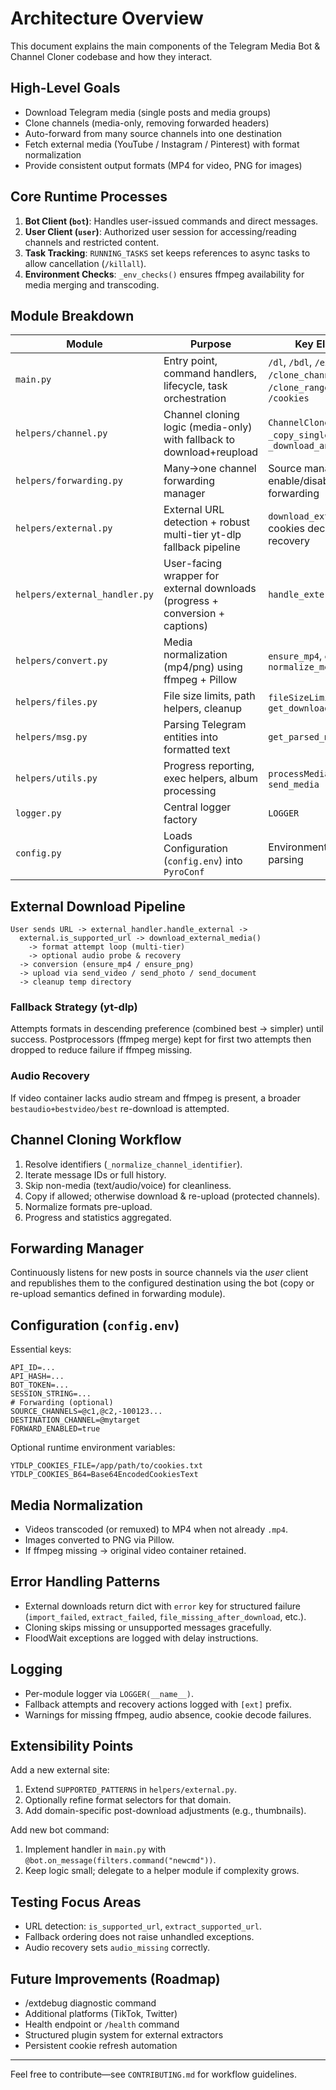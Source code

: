 # Architecture Overview

This document explains the main components of the Telegram Media Bot & Channel Cloner codebase and how they interact.

## High-Level Goals
- Download Telegram media (single posts and media groups)
- Clone channels (media-only, removing forwarded headers)
- Auto-forward from many source channels into one destination
- Fetch external media (YouTube / Instagram / Pinterest) with format normalization
- Provide consistent output formats (MP4 for video, PNG for images)

## Core Runtime Processes
1. **Bot Client (`bot`)**: Handles user-issued commands and direct messages.
2. **User Client (`user`)**: Authorized user session for accessing/reading channels and restricted content.
3. **Task Tracking**: `RUNNING_TASKS` set keeps references to async tasks to allow cancellation (`/killall`).
4. **Environment Checks**: `_env_checks()` ensures ffmpeg availability for media merging and transcoding.

## Module Breakdown
| Module | Purpose | Key Elements |
|--------|---------|--------------|
| `main.py` | Entry point, command handlers, lifecycle, task orchestration | `/dl`, `/bdl`, `/ext`, `/clone_channel`, `/clone_range`, `/forward`, `/cookies` |
| `helpers/channel.py` | Channel cloning logic (media-only) with fallback to download+reupload | `ChannelCloner`, `_copy_single_message`, `_download_and_reupload` |
| `helpers/forwarding.py` | Many→one channel forwarding manager | Source management, enable/disable forwarding |
| `helpers/external.py` | External URL detection + robust multi-tier yt-dlp fallback pipeline | `download_external_media`, cookies decode, audio recovery |
| `helpers/external_handler.py` | User-facing wrapper for external downloads (progress + conversion + captions) | `handle_external` |
| `helpers/convert.py` | Media normalization (mp4/png) using ffmpeg + Pillow | `ensure_mp4`, `ensure_png`, `normalize_media` |
| `helpers/files.py` | File size limits, path helpers, cleanup | `fileSizeLimit`, `get_download_path` |
| `helpers/msg.py` | Parsing Telegram entities into formatted text | `get_parsed_msg` |
| `helpers/utils.py` | Progress reporting, exec helpers, album processing | `processMediaGroup`, `send_media` |
| `logger.py` | Central logger factory | `LOGGER` |
| `config.py` | Loads Configuration (`config.env`) into `PyroConf` | Environment variable parsing |

## External Download Pipeline
```
User sends URL -> external_handler.handle_external ->
  external.is_supported_url -> download_external_media()
    -> format attempt loop (multi-tier)
    -> optional audio probe & recovery
  -> conversion (ensure_mp4 / ensure_png)
  -> upload via send_video / send_photo / send_document
  -> cleanup temp directory
```

### Fallback Strategy (yt-dlp)
Attempts formats in descending preference (combined best → simpler) until success. Postprocessors (ffmpeg merge) kept for first two attempts then dropped to reduce failure if ffmpeg missing.

### Audio Recovery
If video container lacks audio stream and ffmpeg is present, a broader `bestaudio+bestvideo/best` re-download is attempted.

## Channel Cloning Workflow
1. Resolve identifiers (`_normalize_channel_identifier`).
2. Iterate message IDs or full history.
3. Skip non-media (text/audio/voice) for cleanliness.
4. Copy if allowed; otherwise download & re-upload (protected channels).
5. Normalize formats pre-upload.
6. Progress and statistics aggregated.

## Forwarding Manager
Continuously listens for new posts in source channels via the *user* client and republishes them to the configured destination using the bot (copy or re-upload semantics defined in forwarding module).

## Configuration (`config.env`)
Essential keys:
```
API_ID=...
API_HASH=...
BOT_TOKEN=...
SESSION_STRING=...
# Forwarding (optional)
SOURCE_CHANNELS=@c1,@c2,-100123...
DESTINATION_CHANNEL=@mytarget
FORWARD_ENABLED=true
```

Optional runtime environment variables:
```
YTDLP_COOKIES_FILE=/app/path/to/cookies.txt
YTDLP_COOKIES_B64=Base64EncodedCookiesText
```

## Media Normalization
- Videos transcoded (or remuxed) to MP4 when not already `.mp4`.
- Images converted to PNG via Pillow.
- If ffmpeg missing -> original video container retained.

## Error Handling Patterns
- External downloads return dict with `error` key for structured failure (`import_failed`, `extract_failed`, `file_missing_after_download`, etc.).
- Cloning skips missing or unsupported messages gracefully.
- FloodWait exceptions are logged with delay instructions.

## Logging
- Per-module logger via `LOGGER(__name__)`.
- Fallback attempts and recovery actions logged with `[ext]` prefix.
- Warnings for missing ffmpeg, audio absence, cookie decode failures.

## Extensibility Points
Add a new external site:
1. Extend `SUPPORTED_PATTERNS` in `helpers/external.py`.
2. Optionally refine format selectors for that domain.
3. Add domain-specific post-download adjustments (e.g., thumbnails).

Add new bot command:
1. Implement handler in `main.py` with `@bot.on_message(filters.command("newcmd"))`.
2. Keep logic small; delegate to a helper module if complexity grows.

## Testing Focus Areas
- URL detection: `is_supported_url`, `extract_supported_url`.
- Fallback ordering does not raise unhandled exceptions.
- Audio recovery sets `audio_missing` correctly.

## Future Improvements (Roadmap)
- /extdebug diagnostic command
- Additional platforms (TikTok, Twitter)
- Health endpoint or `/health` command
- Structured plugin system for external extractors
- Persistent cookie refresh automation

---
Feel free to contribute—see `CONTRIBUTING.md` for workflow guidelines.

